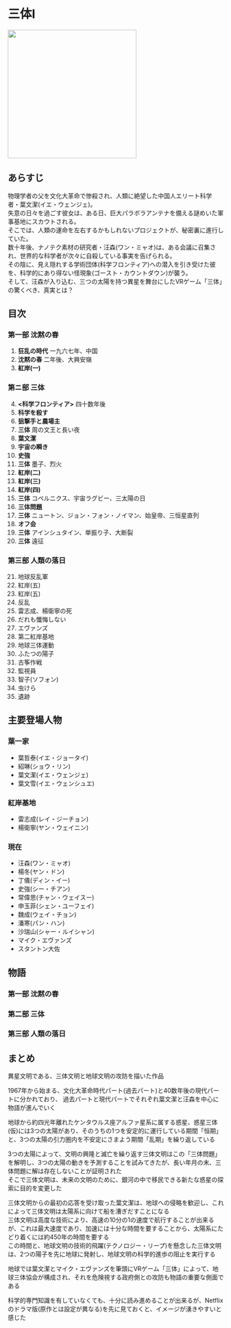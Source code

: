 # 三体Ⅰ
<img src=https://m.media-amazon.com/images/I/A1ZUPlQ0bsS._SL1500_.jpg width=300px>

## あらすじ
物理学者の父を文化大革命で惨殺され、人類に絶望した中国人エリート科学者・葉文潔(イエ・ウェンジェ)。  
失意の日々を過ごす彼女は、ある日、巨大パラボラアンテナを備える謎めいた軍事基地にスカウトされる。  
そこでは、人類の運命を左右するかもしれないプロジェクトが、秘密裏に進行していた。  
数十年後、ナノテク素材の研究者・汪森(ワン・ミャオ)は、ある会議に召集され、世界的な科学者が次々に自殺している事実を告げられる。  
その陰に、見え隠れする学術団体(科学フロンティア)への潜入を引き受けた彼を、科学的にあり得ない怪現象(ゴースト・カウントダウン)が襲う。  
そして、汪森が入り込む、三つの太陽を持つ異星を舞台にしたVRゲーム「三体」の驚くべき、真実とは？

## 目次
### 第一部 沈黙の春
1. **狂乱の時代** 一九六七年、中国
2. **沈黙の春** 二年後、大興安嶺
3. **紅岸(一)**

### 第ニ部 三体
4. **<科学フロンティア>**  四十数年後
5. **科学を殺す**
6. **狙撃手と農場主**
7. **三体**  周の文王と長い夜
8. **葉文潔**
9. **宇宙の瞬き**
10. **史強**
11. **三体** 墨子、烈火
12. **紅岸(二)**
13. **紅岸(三)**
14. **紅岸(四)**
15. **三体** コペルニクス、宇宙ラグビー、三太陽の日
16. **三体問題**
17. **三体** ニュートン、ジョン・フォン・ノイマン、始皇帝、三恒星直列
18. **オフ会**
19. **三体** アインシュタイン、単振り子、大断裂
20. **三体** 遠征

### 第三部 人類の落日
21. 地球反乱軍
22. 紅岸(五)
23. 紅岸(五)
24. 反乱
25. 雷志成、楊衛寧の死
26. だれも懺悔しない
27. エヴァンズ
28. 第二紅岸基地
29. 地球三体運動
30. ふたつの陽子
31. 古筝作戦
32. 監視員
33. 智子(ソフォン)
34. 虫けら
35. 遺跡

## 主要登場人物
### 葉一家
- 葉哲泰(イエ・ジョータイ)
- 紹琳(ショウ・リン)
- 葉文潔(イエ・ウェンジェ)
- 葉文雪(イエ・ウェンシュエ)

### 紅岸基地
- 雷志成(レイ・ジーチョン)
- 楊衛寧(ヤン・ウェイニン)

### 現在
- 汪森(ワン・ミャオ)
- 楊冬(ヤン・ドン)
- 丁儀(ディン・イー)
- 史強(シー・チアン)
- 常偉思(チャン・ウェイスー)
- 申玉菲(シェン・ユーフェイ)
- 魏成(ウェイ・チョン)
- 潘寒(パン・ハン)
- 沙瑞山(シャー・ルイシャン)
- マイク・エヴァンズ
- スタントン大佐


## 物語
### 第一部 沈黙の春

### 第二部 三体

### 第三部 人類の落日

## まとめ
異星文明である、三体文明と地球文明の攻防を描いた作品

1967年から始まる、文化大革命時代パート(過去パート)と40数年後の現代パートに分かれており、
過去パートと現代パートでそれぞれ葉文潔と汪森を中心に物語が進んでいく  

地球から約四光年離れたケンタウルス座アルファ星系に属する惑星、惑星三体(仮)には3つの太陽があり、そのうちの1つを安定的に運行している期間「恒期」と、3つの太陽の引力圏内を不安定にさまよう期間「乱期」を繰り返している

3つの太陽によって、文明の興隆と滅亡を繰り返す三体文明はこの「三体問題」を解明し、3つの太陽の動きを予測することを試みてきたが、長い年月の末、三体問題に解は存在しないことが証明された  
そこで三体文明は、未来の文明のために、銀河の中で移民できる新たな惑星の探索に目的を変更した  

三体文明からの最初の応答を受け取った葉文潔は、地球への侵略を歓迎し、これによって三体文明は太陽系に向けて船を漕ぎだすことになる  
三体文明は高度な技術により、高速の10分の1の速度で航行することが出来るが、これは最大速度であり、加速には十分な時間を要することから、太陽系にたどり着くには約450年の時間を要する  
この時間と、地球文明の技術的飛躍(テクノロジー・リープ)を懸念した三体文明は、2つの陽子を先に地球に発射し、地球文明の科学的進歩の阻止を実行する

地球では葉文潔とマイク・エヴァンズを筆頭にVRゲーム「三体」によって、地球三体協会が構成され、それを危険視する政府側との攻防も物語の重要な側面である

科学的専門知識を有していなくても、十分に読み進めることが出来るが、Netflixのドラマ版(原作とは設定が異なる)を先に見ておくと、イメージが湧きやすいと感じた

